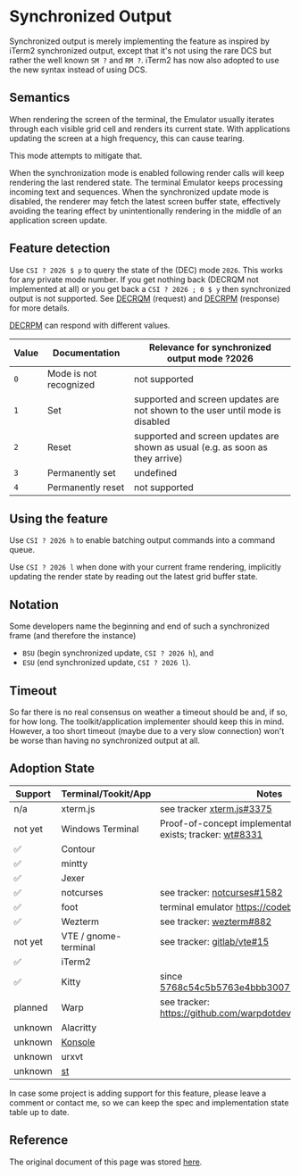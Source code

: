 # Synchronized Output

Synchronized output is merely implementing the feature as inspired by iTerm2 synchronized output,
except that it's not using the rare DCS but rather the well known `SM ?` and `RM ?`. iTerm2 has now also adopted to use the new syntax instead of using DCS.

## Semantics

When rendering the screen of the terminal,
the Emulator usually iterates through each visible grid cell and renders its current state.
With applications updating the screen at a high frequency, this can cause tearing.

This mode attempts to mitigate that.

When the synchronization mode is enabled following render calls will keep rendering the last rendered state.
The terminal Emulator keeps processing incoming text and sequences.
When the synchronized update mode is disabled, the renderer may fetch the latest screen buffer state,
effectively avoiding the tearing effect by unintentionally rendering in the middle of an application screen update.

## Feature detection

Use `CSI ? 2026 $ p` to query the state of the (DEC) mode `2026`. This works for any private mode number.
If you get nothing back (DECRQM not implemented at all) or you get back a `CSI ? 2026 ; 0 $ y`
then synchronized output is not supported.
See [DECRQM](https://vt100.net/docs/vt510-rm/DECRQM.html) (request)
and [DECRPM](https://vt100.net/docs/vt510-rm/DECRPM.html) (response) for more details.

[DECRPM](https://vt100.net/docs/vt510-rm/DECRPM.html) can respond with different values.

Value | Documentation | Relevance for synchronized output mode ?2026
------|---------------|--------------------------
`0`   | Mode is not recognized | not supported
`1`   | Set   | supported and screen updates are not shown to the user until mode is disabled
`2`   | Reset | supported and screen updates are shown as usual (e.g. as soon as they arrive)
`3`   | Permanently set | undefined
`4`   | Permanently reset | not supported

## Using the feature

Use `CSI ? 2026 h` to enable batching output commands into a command queue.

Use `CSI ? 2026 l` when done with your current frame rendering, implicitly updating the render state by reading out the latest grid buffer state.


## Notation

Some developers name the beginning and end of such a synchronized frame (and therefore the instance)

* `BSU` (begin synchronized update, `CSI ? 2026 h`), and
* `ESU` (end synchronized update, `CSI ? 2026 l`).

## Timeout

So far there is no real consensus on weather a timeout should be and, if so, for how long.
The toolkit/application implementer should keep this in mind.
However, a too short timeout (maybe due to a very slow connection) won't be worse
than having no synchronized output at all.

## Adoption State

| Support | Terminal/Tookit/App   | Notes  |
|---------|------------|--------|
| n/a     | xterm.js   | see tracker [xterm.js#3375](https://github.com/xtermjs/xterm.js/issues/3375) |
| not yet | Windows Terminal | Proof-of-concept implementation by @j4james exists; tracker: [wt#8331](https://github.com/microsoft/terminal/issues/8331)  |
| ✅      | Contour    | |
| ✅      | mintty     | |
| ✅      | Jexer      | |
| ✅      | notcurses  | see tracker: [notcurses#1582](https://github.com/dankamongmen/notcurses/issues/1582) |
| ✅      | foot       | terminal emulator https://codeberg.org/dnkl/foot
| ✅    | Wezterm    | see tracker: [wezterm#882](https://github.com/wez/wezterm/issues/882) |
| not yet | VTE / gnome-terminal | see tracker: [gitlab/vte#15](https://gitlab.gnome.org/GNOME/vte/-/issues/15) |
| ✅      | iTerm2     | |
| ✅      | Kitty      | since [5768c54c5b5763e4bbb300726b8ff71b40c128f8](https://github.com/kovidgoyal/kitty/commit/5768c54c5b5763e4bbb300726b8ff71b40c128f8) |
| planned | Warp       | see tracker: https://github.com/warpdotdev/Warp/issues/2185 |
| unknown | Alacritty  | |
| unknown | [Konsole](https://konsole.kde.org/)    | |
| unknown | urxvt      | |
| unknown | [st](https://st.suckless.org/) | |


In case some project is adding support for this feature, please leave a comment or contact me, so we can keep the spec and implementation state table up to date.

## Reference

The original document of this page was stored [here](https://gist.github.com/christianparpart/d8a62cc1ab659194337d73e399004036).
